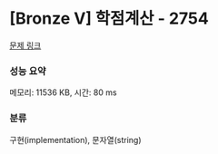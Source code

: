 # [Bronze V] 학점계산 - 2754 

[문제 링크](https://www.acmicpc.net/problem/2754) 

### 성능 요약

메모리: 11536 KB, 시간: 80 ms

### 분류

구현(implementation), 문자열(string)

